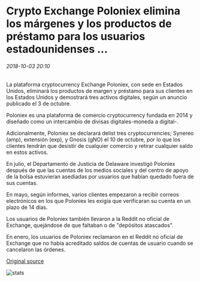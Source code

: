 # Crypto Exchange Poloniex elimina los márgenes y los productos de préstamo para los usuarios estadounidenses ...

###### 2018-10-03 20:10

La plataforma cryptocurrency Exchange Poloniex, con sede en Estados Unidos, eliminará los productos de margen y préstamo para sus clientes en los Estados Unidos y demostrará tres activos digitales, según un anuncio publicado el 3 de octubre.

Poloniex es una plataforma de comercio cryptocurrency fundada en 2014 y diseñado como un intercambio de divisas digitales-moneda a digital-.

Adicionalmente, Poloniex se declarará delist tres cryptocurrencies; Synereo (amp), extensión (exp), y Gnosis (gNO) el 10 de octubre, por lo que los clientes tendrán que desistir de cualquier comercio y retirar cualquier saldo en estos activos.

En julio, el Departamento de Justicia de Delaware investigó Poloniex después de que las cuentas de los medios sociales y del centro de apoyo de la bolsa estuvieran asediadas por usuarios que habían quedado fuera de sus cuentas.

En mayo, según informes, varios clientes empezaron a recibir correos electrónicos en los que Poloniex les exigía que verificaran su cuenta en un plazo de 14 días.

Los usuarios de Poloniex también llevaron a la Reddit no oficial de Exchange, quejándose de que faltaban o de "depósitos atascados".

En enero, los usuarios de Poloniex reclamaron en el Reddit no oficial de Exchange que no había acreditado saldos de cuentas de usuario cuando se cancelaron las órdenes.

[Original source](https://cointelegraph.com/news/crypto-exchange-poloniex-removes-margin-and-lending-products-for-us-users)

![stats](https://c.statcounter.com/11760860/0/a89fa40b/1/ "stats")